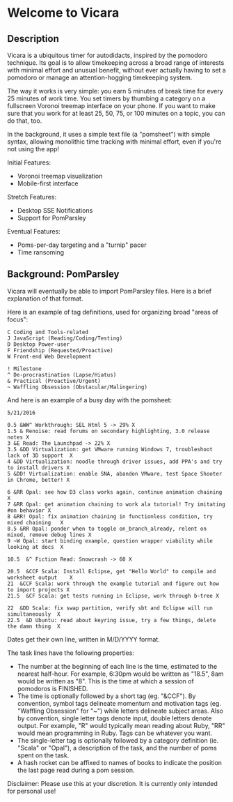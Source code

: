 Welcome to Vicara
==
Description
--
Vicara is a ubiquitous timer for autodidacts, inspired by the pomodoro technique. Its goal is to allow timekeeping across a broad range of interests with minimal effort and unusual benefit, without ever actually having to set a pomodoro or manage an attention-hogging timekeeping system.

The way it works is very simple: you earn 5 minutes of break time for every 25 minutes of work time. You set timers by thumbing a category on a fullscreen Voronoi treemap interface on your phone. If you want to make sure that you work for at least 25, 50, 75, or 100 minutes on a topic, you can do that, too.

In the background, it uses a simple text file (a "pomsheet") with simple syntax, allowing monolithic time tracking with minimal effort, even if you're not using the app!

Initial Features:
- Voronoi treemap visualization
- Mobile-first interface

Stretch Features:
- Desktop SSE Notifications
- Support for PomParsley

Eventual Features:
- Poms-per-day targeting and a "turnip" pacer
- Time ransoming

Background: PomParsley
--
Vicara will eventually be able to import PomParsley files. Here is a brief explanation of that format.

Here is an example of tag definitions, used for organizing broad "areas of focus":

    C Coding and Tools-related
    J JavaScript (Reading/Coding/Testing)
    D Desktop Power-user
    F Friendship (Requested/Proactive)
    W Front-end Web Development

    ! Milestone
    ^ De-procrastination (Lapse/Hiatus)
    & Practical (Proactive/Urgent)
    ~ Waffling Obsession (Obstacular/Malingering)

And here is an example of a busy day with the pomsheet:

    5/21/2016

    0.5 &WW^ Workthrough: SEL Html 5 -> 29% X
    1.5 & Renoise: read forums on secondary highlighting, 3.0 release notes X
    3 &E Read: The Launchpad -> 22% X
    3.5 &DD Virtualization: get VMware running Windows 7, troubleshoot lack of 3D support  X
    4 &DD Virtualization: noodle through driver issues, add PPA's and try to install drivers X
    5 &DD! Virtualization: enable SNA, abandon VMware, test Space Shooter in Chrome, better! X

    6 &RR Opal: see how D3 class works again, continue animation chaining     X
    7 &RR Opal: get animation chaining to work ala tutorial! Try imitating #on behavior X
    8 &RR! Opal: fix animation chaining in functionless condition, try mixed chaining   X
    8.5 &RR Opal: ponder when to toggle on_branch_already, relent on mixed, remove debug lines X
    9 ~W Opal: start binding example, question wrapper viability while looking at docs  X

    10.5  &^ Fiction Read: Snowcrash -> 60 X

    20.5  &CCF Scala: Install Eclipse, get "Hello World" to compile and worksheet output    X
    21  &CCF Scala: work through the example tutorial and figure out how to import projects X
    21.5  &CF Scala: get tests running in Eclipse, work through b-tree X 

    22  &DD Scala: fix swap partition, verify sbt and Eclipse will run simultaneously  X
    22.5  &D Ubuntu: read about keyring issue, try a few things, delete the damn thing  X   

Dates get their own line, written in M/D/YYYY format.

The task lines have the following properties:

- The number at the beginning of each line is the time, estimated to the nearest half-hour. For example, 6:30pm would be written as "18.5", 8am would be written as "8". This is the time at which a session of pomodoros is FINISHED.
- The time is optionally followed by a short tag (eg. "&CCF"). By convention, symbol tags delineate momentum and motivation tags (eg. "Waffling Obsession" for "~") while letters delineate subject areas. Also by convention, single letter tags denote input, double letters denote output. For example, "R" would typically mean reading about Ruby, "RR" would mean programming in Ruby. Tags can be whatever you want.
- The single-letter tag is optionally followed by a category definition  (ie. "Scala" or "Opal"), a description of the task, and the number of poms spent on the task.
- A hash rocket can be affixed to names of books to indicate the position the last page read during a pom session.

Disclaimer: Please use this at your discretion. It is currently only intended for personal use!
